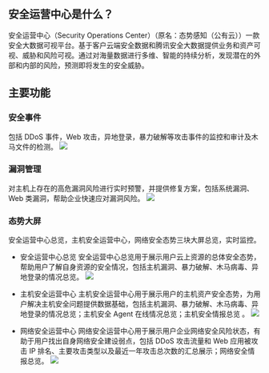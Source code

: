 ## 安全运营中心是什么？
安全运营中心（Security Operations Center）（原名：态势感知（公有云））一款安全大数据可视平台。基于客户云端安全数据和腾讯安全大数据提供业务和资产可视、威胁和风险可视。通过对海量数据进行多维、智能的持续分析，发现潜在的外部和内部的风险，预测即将发生的安全威胁。

## 主要功能
### 安全事件
包括 DDoS 事件，Web 攻击，异地登录，暴力破解等攻击事件的监控和审计及木马文件的检测。
![](https://main.qcloudimg.com/raw/eb8926e306187d7352aa0287c862d618.png)

### 漏洞管理
对主机上存在的高危漏洞风险进行实时预警，并提供修复方案，包括系统漏洞、Web 类漏洞，帮助企业快速应对漏洞风险。
![](https://main.qcloudimg.com/raw/3901d1e867e8e14abacbc56cbf51d41c.png)

### 态势大屏
安全运营中心总览，主机安全运营中心，网络安全态势三块大屏总览，实时监控。
- 安全运营中心总览
安全运营中心总览用于展示用户云上资源的总体安全态势，帮助用户了解自身资源的安全情况，包括主机漏洞、暴力破解、木马病毒、异地登录的情况总览。
![](https://main.qcloudimg.com/raw/56caee8d9ac3ba0056ede60a795f955b.png)

- 主机安全运营中心
主机安全运营中心用于展示用户的主机资产安全态势，为用户解决主机安全问题提供数据基础，包括主机漏洞、暴力破解、木马病毒、异地登录的情况总览；主机安全 Agent 在线情况总览；主机安全情报总览 。
![](https://main.qcloudimg.com/raw/9794c163bab104f0ebf5d61e25349d2a.png)

- 网络安全运营中心
网络安全运营中心用于展示用户企业网络安全风险状态，有助于用户找出自身网络安全建设弱点，包括 DDoS 攻击流量和 Web 应用被攻击 IP 排名、主要攻击类型以及最近一年攻击总次数的汇总展示；网络安全情报总览。
![](https://main.qcloudimg.com/raw/a90eac315e7d1ac51f03a6558fe54b14.png)